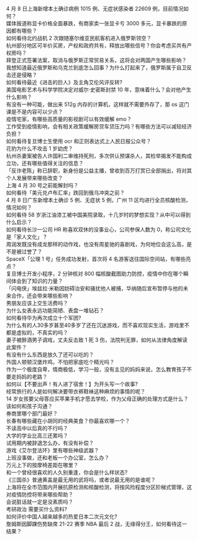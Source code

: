 4 月 8 日上海新增本土确诊病例 1015 例、无症状感染者 22609 例，目前情况如何？  
媒体报道称显卡价格全面暴跌，有商家卖一张显卡亏 3000 多元，显卡暴跌的原因都有哪些？  
如何看待北约战机 2 次跟随塞尔维亚民航客机进入俄罗斯领空？  
杭州部分地区可半价买房，产权和政府共有，释放出哪些信号？你会考虑买共有产权房吗？  
拜登正式签署法案，取消与俄罗斯正常贸易关系，这将会对两国产生哪些影响？  
我想知道最近俄罗斯和乌克兰到底怎么回事？为什么打起来了，俄罗斯属于自卫反击还是侵略？  
如何看待最近《进击的巨人》及主角艾伦风评反转?  
美国电影艺术与科学学院决定对威尔·史密斯封禁 10 年，意味着什么？会对他产生什么影响？  
有没有一种可能，做出来 512g 内存的计算机，这样就不需要外存了，那 os 这门课是不是内容可以少点？  
疫情宅家，有哪些高质量的影视剧可以有效缓解 emo？  
工作受到疫情影响，会有相关政策缓解房贷车贷压力吗？有哪些方法可以减轻经济负担？  
如何看待复旦博士生使用 ocr 和正则表达式上人民日报公众号？  
花豹为什么不攻击 1 岁幼虎？  
杭州杀妻案被告人许国利二审维持死刑，多次供认预谋杀人，其检举揭发不能构成立功，还有哪些值得关注的信息？  
「反诈老陈」称已辞职，新身份是公益主播，曾收到百万打赏已全部捐出，将对其个人发展带来哪些改变？  
上海 4 月 30 号之前能解封吗？  
如何看待「美元兑卢布汇率」跌回到俄乌冲突之前？  
4 月 8 日广东新增本土确诊 5 例、无症状 5 例，广州 11 区均进行全员核酸检测，情况如何？  
如何看待 58 岁浙江油漆工被中国美院录取，十几岁时的梦想实现？从中可以得到什么启示？  
如何看待长沙一公司 HR 称喜欢双休的没事业心，公司参保人数为 0，称公司文化是「家人文化」？  
周润发既没有成龙那样的动作戏，也没有周星驰的喜剧戏，为何地位会这么高，是不是被过誉了？  
SpaceX「公理 1 号」任务成功发射，首次将 4 名游客送往国际空间站，有哪些亮点？  
复旦博士开发小程序，2 分钟核对 800 幅核酸截图助力防控，疫情中你在哪个瞬间体会到了知识的力量？  
「闪电侠」埃兹拉·米勒因妨碍治安和骚扰他人被捕，华纳随后宣布暂停与他的未来合作，还会带来哪些影响？  
男朋友应该上交生活费吗？  
为什么女表永远功能简陋、表盘一堆钻石？  
如何看待华为再次成立十个军团?  
为什么有的人30多岁甚至40多岁了还在沉迷游戏，而不喜欢现实生活，游戏里不都是虚拟的，不真实的吗？  
妻子被醉酒男子调戏，丈夫反击致 1 死 3 伤，法院判无罪，如何从法律角度解读此案件？  
有没有什么东西是放久了还可以吃的？  
外国人顿顿汉堡炸鸡，不怕把家底吃个精光吗？  
作为一个极度自卑，情商极低，学习一般，没有主见的妈妈来说，怎么教育孩子不要走妈妈的老路？  
如何以【不要出声！有人进了宿舍！】为开头写一个故事?  
经常旅行的人是如何解决要带衣裤鞋袜这种麻烦的事情的呢？  
14 岁女孩要父母答应买苹果手机才愿去学校，作为父母正确的处理方式是什么？该如何和孩子沟通？  
券商里哪个部门最好？  
长春有哪些藏在小胡同的经典美食？你最喜欢哪一个？  
不读高中以后真的不行吗？  
大学的学业比高三还累吗？  
试用期内被辞退怎么办，有没有补偿？  
游戏《艾尔登法环》里有哪些神级武器？  
上班没事做，还和老板一个办公室，怎么办？  
万元上下的按摩椅差距在哪里？  
和一个曾经很喜欢的人久别重逢，你会是什么样状态?  
《三国杀》普通黄盖是最无用的武将吗，或者说最无用的是谁呢？  
上海将在全市范围内开展抗原检测和核酸检测，将按风险程度分区阶梯式管理，这对疫情防控将带来哪些帮助？  
会说脏话就一定是没素质吗？  
考研政治 需要买什么资料?  
如何评价中国人越来越多的热爱日本二次元文化?  
詹姆斯因脚踝伤势缺席 21-22 赛季 NBA 最后 2 战，无缘得分王，如何看待这一结果？  
